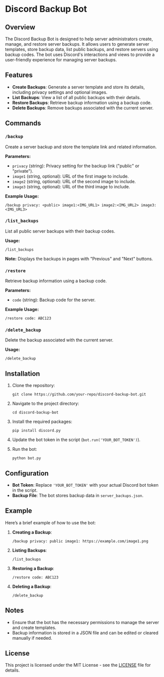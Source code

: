 # Discord Backup Bot

## Overview

The Discord Backup Bot is designed to help server administrators create, manage, and restore server backups. It allows users to generate server templates, store backup data, list public backups, and restore servers using backup codes. The bot uses Discord's interactions and views to provide a user-friendly experience for managing server backups.

## Features

- **Create Backups**: Generate a server template and store its details, including privacy settings and optional images.
- **List Backups**: View a list of all public backups with their details.
- **Restore Backups**: Retrieve backup information using a backup code.
- **Delete Backups**: Remove backups associated with the current server.

## Commands

### `/backup`
Create a server backup and store the template link and related information.

**Parameters:**
- `privacy` (string): Privacy setting for the backup link ("public" or "private").
- `image1` (string, optional): URL of the first image to include.
- `image2` (string, optional): URL of the second image to include.
- `image3` (string, optional): URL of the third image to include.

**Example Usage:**

```
/backup privacy: <public> image1:<IMG_URL1> image2:<IMG_URL2> image3:<IMG_URL3>
```


### `/list_backups`
List all public server backups with their backup codes.

**Usage:**
```
/list_backups
```

**Note:** Displays the backups in pages with "Previous" and "Next" buttons.

### `/restore`
Retrieve backup information using a backup code.

**Parameters:**
- `code` (string): Backup code for the server.

**Example Usage:**
```
/restore code: ABC123
```

### `/delete_backup`
Delete the backup associated with the current server.

**Usage:**
```
/delete_backup
```

## Installation

1. Clone the repository:
   ```
   git clone https://github.com/your-repo/discord-backup-bot.git
   ```

2. Navigate to the project directory:
   ```
   cd discord-backup-bot
   ```

3. Install the required packages:
   ```
   pip install discord.py
   ```

4. Update the bot token in the script (`bot.run('YOUR_BOT_TOKEN')`).

5. Run the bot:
   ```
   python bot.py
   ```

## Configuration

- **Bot Token**: Replace `'YOUR_BOT_TOKEN'` with your actual Discord bot token in the script.
- **Backup File**: The bot stores backup data in `server_backups.json`.

## Example

Here’s a brief example of how to use the bot:

1. **Creating a Backup**:
   ```
   /backup privacy: public image1: https://example.com/image1.png
   ```

2. **Listing Backups**:
   ```
   /list_backups
   ```

3. **Restoring a Backup**:
   ```
   /restore code: ABC123
   ```

4. **Deleting a Backup**:
   ```
   /delete_backup
   ```

## Notes

- Ensure that the bot has the necessary permissions to manage the server and create templates.
- Backup information is stored in a JSON file and can be edited or cleared manually if needed.

## License

This project is licensed under the MIT License - see the [LICENSE](LICENSE) file for details.
